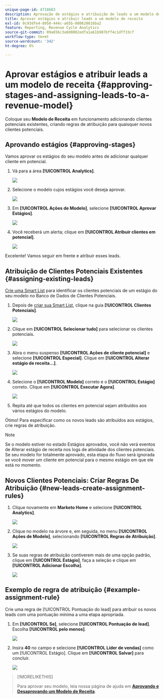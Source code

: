 ```yaml
---
unique-page-id: 4718683
description: Aprovação de estágios e atribuição de leads a um modelo de receita - Documentação do Marketo - Documentação do produto
title: Aprovar estágios e atribuir leads a um modelo de receita
exl-id: 0c93dfe4-8950-444c-a65b-080620816ba2
feature: Reporting, Revenue Cycle Analytics
source-git-commit: 09a656c3a0d0002edfa1a61b987bff4c1dff33cf
workflow-type: tm+mt
source-wordcount: '342'
ht-degree: 6%

---
```


# Aprovar estágios e atribuir leads a um modelo de receita {#approving-stages-and-assigning-leads-to-a-revenue-model}

Coloque seu **Modelo de Receita** em funcionamento adicionando clientes potenciais existentes, criando regras de atribuição para quaisquer novos clientes potenciais.

## Aprovando estágios {#approving-stages}

Vamos aprovar os estágios do seu modelo antes de adicionar qualquer cliente em potencial.

1. Vá para a área **[!UICONTROL Analytics]**.

   ![](assets/image2015-4-28-17-3a8-3a8.png)

1. Selecione o modelo cujos estágios você deseja aprovar.

   ![](assets/image2015-4-28-17-3a10-3a3.png)

1. Em **[!UICONTROL Ações de Modelo]**, selecione **[!UICONTROL Aprovar Estágios]**.

   ![](assets/image2015-4-28-17-3a12-3a37.png)

1. Você receberá um alerta; clique em **[!UICONTROL Atribuir clientes em potencial]**.

   ![](assets/image2015-4-28-17-3a5-3a39.png)

Excelente! Vamos seguir em frente e atribuir esses leads.

## Atribuição de Clientes Potenciais Existentes {#assigning-existing-leads}

[Crie uma Smart List](/help/marketo/product-docs/core-marketo-concepts/smart-lists-and-static-lists/creating-a-smart-list/create-a-smart-list.md) para identificar os clientes potenciais de um estágio do seu modelo no Banco de Dados de Clientes Potenciais.

1. Depois de [criar sua Smart List](/help/marketo/product-docs/core-marketo-concepts/smart-lists-and-static-lists/creating-a-smart-list/create-a-smart-list.md), clique na guia **[!UICONTROL Clientes Potenciais]**.

   ![](assets/image2015-4-29-11-3a37-3a30.png)

1. Clique em **[!UICONTROL Selecionar tudo]** para selecionar os clientes potenciais.

   ![](assets/image2015-4-29-11-3a39-3a39.png)

1. Abra o menu suspenso **[!UICONTROL Ações de cliente potencial]** e selecione **[!UICONTROL Especial]**. Clique em **[!UICONTROL Alterar estágio de receita...]**.

   ![](assets/image2015-4-29-11-3a40-3a38.png)

1. Selecione o **[!UICONTROL Modelo]** correto e o **[!UICONTROL Estágio]** correto. Clique em **[!UICONTROL Executar Agora]**.

   ![](assets/image2015-4-29-11-3a43-3a41.png)

1. Repita até que todos os clientes em potencial sejam atribuídos aos vários estágios do modelo.

Ótimo! Para especificar como os novos leads são atribuídos aos estágios, crie regras de atribuição.

>[!NOTE]
>
>Se o modelo estiver no estado Estágios aprovados, você não verá eventos de Alterar estágio de receita nos logs de atividade dos clientes potenciais. Se seu modelo for totalmente aprovado, esta etapa do fluxo será ignorada se você mover um cliente em potencial para o mesmo estágio em que ele está no momento.

## Novos Clientes Potenciais: Criar Regras De Atribuição  {#new-leads-create-assignment-rules}

1. Clique novamente em **Marketo Home** e selecione **[!UICONTROL Analytics]**.

   ![](assets/image2015-4-28-17-3a8-3a8.png)

1. Clique no modelo na árvore e, em seguida, no menu **[!UICONTROL Ações de Modelo]**, selecionando **[!UICONTROL Regras de Atribuição]**.

   ![](assets/image2015-4-29-11-3a52-3a17.png)

1. Se suas regras de atribuição contiverem mais de uma opção padrão, clique em **[!UICONTROL Estágio]**, faça a seleção e clique em **[!UICONTROL Adicionar Escolha]**.

   ![](assets/image2015-4-29-12-3a5-3a46.png)

## Exemplo de regra de atribuição {#example-assignment-rule}

Crie uma regra de [!UICONTROL Pontuação do lead] para atribuir os novos leads com uma pontuação mínima a uma etapa apropriada.

1. Em **[!UICONTROL Se]**, selecione **[!UICONTROL Pontuação de lead]**. Escolha **[!UICONTROL pelo menos]**.

   ![](assets/image2015-4-29-13-3a27-3a8.png)

1. Insira **40** no campo e selecione **[!UICONTROL Líder de vendas]** como um [!UICONTROL Estágio]. Clique em **[!UICONTROL Salvar]** para concluir.

   ![](assets/image2015-4-29-14-3a4-3a23.png)

>[!MORELIKETHIS]
>
>Para aprovar seu modelo, leia nossa página de ajuda em **[Aprovando e Desaprovando um Modelo de Receita](/help/marketo/product-docs/reporting/revenue-cycle-analytics/revenue-cycle-models/approve-unapprove-a-revenue-model.md)**.
